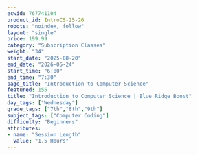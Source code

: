 ```yaml
---
ecwid: 767741104
product_id: IntroCS-25-26
robots: "noindex, follow"
layout: "single"
price: 199.99
category: "Subscription Classes"
weight: "34"
start_date: "2025-08-20"
end_date: "2026-05-24"
start_time: "6:00"
end_time: "7:30"
page_title: "Introduction to Computer Science"
featured: 155
title: "Introduction to Computer Science | Blue Ridge Boost"
day_tags: ["Wednesday"]
grade_tags: ["7th","8th","9th"]
subject_tags: ["Computer Coding"]
difficulty: "Beginners"
attributes:
- name: "Session Length"
  value: "1.5 Hours"
---
```

